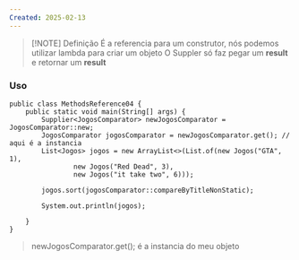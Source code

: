 ```yaml
---
Created: 2025-02-13
---
```


> [!NOTE] Definição
> É a referencia para um construtor, nós podemos utilizar lambda para criar um objeto
> O Suppler só faz pegar um **result** e retornar um **result**

### Uso

```
public class MethodsReference04 {  
    public static void main(String[] args) {  
        Supplier<JogosComparator> newJogosComparator = JogosComparator::new;  
        JogosComparator jogosComparator = newJogosComparator.get(); // aqui é a instancia  
        List<Jogos> jogos = new ArrayList<>(List.of(new Jogos("GTA", 1),  
                new Jogos("Red Dead", 3),  
                new Jogos("it take two", 6)));  
  
        jogos.sort(jogosComparator::compareByTitleNonStatic);  
  
        System.out.println(jogos);  
  
    }  
}
```

> newJogosComparator.get(); é a instancia do meu objeto
